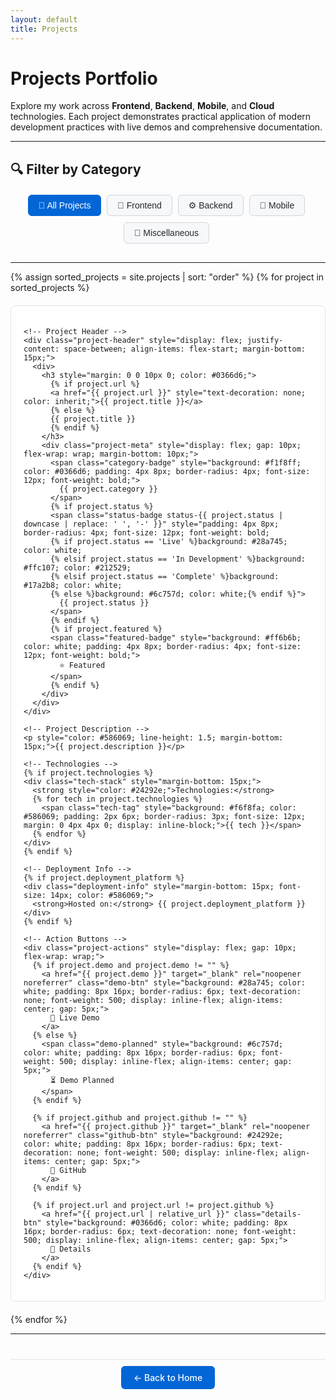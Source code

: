 ```yaml
---
layout: default
title: Projects
---
```


# Projects Portfolio

Explore my work across **Frontend**, **Backend**, **Mobile**, and **Cloud** technologies. Each project demonstrates practical application of modern development practices with live demos and comprehensive documentation.

---

## 🔍 Filter by Category

<div class="filter-buttons" style="margin: 20px 0; text-align: center;">
  <button onclick="filterProjects('All')" class="filter-btn active" data-filter="All">🎯 All Projects</button>
  <button onclick="filterProjects('Frontend')" class="filter-btn" data-filter="Frontend">🎨 Frontend</button>
  <button onclick="filterProjects('Backend')" class="filter-btn" data-filter="Backend">⚙️ Backend</button>
  <button onclick="filterProjects('Mobile')" class="filter-btn" data-filter="Mobile">📱 Mobile</button>
  <button onclick="filterProjects('Miscellaneous')" class="filter-btn" data-filter="Miscellaneous">🔧 Miscellaneous</button>
</div>

<div id="project-count" style="text-align: center; margin: 10px 0; color: #666;"></div>

---

<div id="projects-list">
{% assign sorted_projects = site.projects | sort: "order" %}
{% for project in sorted_projects %}
  <div class="project-card" data-category="{{ project.category }}" style="border: 1px solid #e1e4e8; border-radius: 8px; padding: 20px; margin: 20px 0; background: #fff;">
    
    <!-- Project Header -->
    <div class="project-header" style="display: flex; justify-content: space-between; align-items: flex-start; margin-bottom: 15px;">
      <div>
        <h3 style="margin: 0 0 10px 0; color: #0366d6;">
          {% if project.url %}
          <a href="{{ project.url }}" style="text-decoration: none; color: inherit;">{{ project.title }}</a>
          {% else %}
          {{ project.title }}
          {% endif %}
        </h3>
        <div class="project-meta" style="display: flex; gap: 10px; flex-wrap: wrap; margin-bottom: 10px;">
          <span class="category-badge" style="background: #f1f8ff; color: #0366d6; padding: 4px 8px; border-radius: 4px; font-size: 12px; font-weight: bold;">
            {{ project.category }}
          </span>
          {% if project.status %}
          <span class="status-badge status-{{ project.status | downcase | replace: ' ', '-' }}" style="padding: 4px 8px; border-radius: 4px; font-size: 12px; font-weight: bold;
          {% if project.status == 'Live' %}background: #28a745; color: white;
          {% elsif project.status == 'In Development' %}background: #ffc107; color: #212529;
          {% elsif project.status == 'Complete' %}background: #17a2b8; color: white;
          {% else %}background: #6c757d; color: white;{% endif %}">
            {{ project.status }}
          </span>
          {% endif %}
          {% if project.featured %}
          <span class="featured-badge" style="background: #ff6b6b; color: white; padding: 4px 8px; border-radius: 4px; font-size: 12px; font-weight: bold;">
            ⭐ Featured
          </span>
          {% endif %}
        </div>
      </div>
    </div>

    <!-- Project Description -->
    <p style="color: #586069; line-height: 1.5; margin-bottom: 15px;">{{ project.description }}</p>

    <!-- Technologies -->
    {% if project.technologies %}
    <div class="tech-stack" style="margin-bottom: 15px;">
      <strong style="color: #24292e;">Technologies:</strong>
      {% for tech in project.technologies %}
        <span class="tech-tag" style="background: #f6f8fa; color: #586069; padding: 2px 6px; border-radius: 3px; font-size: 12px; margin: 0 4px 4px 0; display: inline-block;">{{ tech }}</span>
      {% endfor %}
    </div>
    {% endif %}

    <!-- Deployment Info -->
    {% if project.deployment_platform %}
    <div class="deployment-info" style="margin-bottom: 15px; font-size: 14px; color: #586069;">
      <strong>Hosted on:</strong> {{ project.deployment_platform }}
    </div>
    {% endif %}

    <!-- Action Buttons -->
    <div class="project-actions" style="display: flex; gap: 10px; flex-wrap: wrap;">
      {% if project.demo and project.demo != "" %}
        <a href="{{ project.demo }}" target="_blank" rel="noopener noreferrer" class="demo-btn" style="background: #28a745; color: white; padding: 8px 16px; border-radius: 6px; text-decoration: none; font-weight: 500; display: inline-flex; align-items: center; gap: 5px;">
          🚀 Live Demo
        </a>
      {% else %}
        <span class="demo-planned" style="background: #6c757d; color: white; padding: 8px 16px; border-radius: 6px; font-weight: 500; display: inline-flex; align-items: center; gap: 5px;">
          ⏳ Demo Planned
        </span>
      {% endif %}

      {% if project.github and project.github != "" %}
        <a href="{{ project.github }}" target="_blank" rel="noopener noreferrer" class="github-btn" style="background: #24292e; color: white; padding: 8px 16px; border-radius: 6px; text-decoration: none; font-weight: 500; display: inline-flex; align-items: center; gap: 5px;">
          🐙 GitHub
        </a>
      {% endif %}

      {% if project.url and project.url != project.github %}
        <a href="{{ project.url | relative_url }}" class="details-btn" style="background: #0366d6; color: white; padding: 8px 16px; border-radius: 6px; text-decoration: none; font-weight: 500; display: inline-flex; align-items: center; gap: 5px;">
          📄 Details
        </a>
      {% endif %}
    </div>
  </div>
{% endfor %}
</div>

<div id="no-projects" style="display: none; text-align: center; padding: 40px; color: #586069;">
  <h3>No projects found</h3>
  <p>Try selecting a different category filter.</p>
  <button onclick="filterProjects('All')" style="background: #0366d6; color: white; border: none; padding: 8px 16px; border-radius: 6px; cursor: pointer;">Show All Projects</button>
</div>

---

<style>
.filter-btn {
  background: #f6f8fa;
  border: 1px solid #d1d5da;
  border-radius: 6px;
  color: #24292e;
  cursor: pointer;
  font-size: 14px;
  font-weight: 500;
  margin: 0 5px 10px 0;
  padding: 8px 16px;
  transition: all 0.2s ease;
}

.filter-btn:hover {
  background: #e1e4e8;
  border-color: #c6cbd1;
  transform: translateY(-1px);
}

.filter-btn.active {
  background: #0366d6;
  border-color: #0366d6;
  color: white;
}

.project-card {
  transition: transform 0.2s ease, box-shadow 0.2s ease;
}

.project-card:hover {
  transform: translateY(-2px);
  box-shadow: 0 4px 12px rgba(0,0,0,0.15);
}

.project-actions a:hover,
.project-actions span:hover {
  transform: translateY(-1px);
  box-shadow: 0 2px 4px rgba(0,0,0,0.2);
}

@media (max-width: 768px) {
  .filter-buttons {
    text-align: left;
  }
  
  .filter-btn {
    margin: 0 5px 5px 0;
    padding: 6px 12px;
    font-size: 13px;
  }
  
  .project-actions {
    flex-direction: column;
  }
  
  .project-actions a,
  .project-actions span {
    text-align: center;
    justify-content: center;
  }
  
  .recommended-projects {
    grid-template-columns: 1fr;
  }
}

@media (max-width: 480px) {
  .project-card {
    padding: 15px;
    margin: 15px 0;
  }
  
  .project-header {
    flex-direction: column;
  }
  
  .project-meta {
    margin-top: 10px;
  }
}
</style>

<script>
// Project filtering functionality with improved error handling
function filterProjects(category) {
  const cards = document.querySelectorAll('.project-card');
  const noProjectsMsg = document.getElementById('no-projects');
  const countDisplay = document.getElementById('project-count');
  let visibleCount = 0;

  // Update active filter button
  document.querySelectorAll('.filter-btn').forEach(btn => {
    btn.classList.remove('active');
    if (btn.getAttribute('data-filter') === category) {
      btn.classList.add('active');
    }
  });

  // Filter project cards with case-insensitive matching
  cards.forEach(card => {
    const cardCategory = card.getAttribute('data-category');
    const shouldShow = category === 'All' || 
                      cardCategory === category || 
                      cardCategory.toLowerCase() === category.toLowerCase();
    
    if (shouldShow) {
      card.style.display = '';
      card.style.opacity = '1';
      visibleCount++;
    } else {
      card.style.display = 'none';
      card.style.opacity = '0';
    }
  });

  // Update count and show/hide no results message
  if (visibleCount === 0) {
    noProjectsMsg.style.display = 'block';
    countDisplay.textContent = '';
  } else {
    noProjectsMsg.style.display = 'none';
    const totalProjects = cards.length;
    const countText = category === 'All' 
      ? `Showing all ${totalProjects} projects`
      : `Showing ${visibleCount} of ${totalProjects} projects in ${category}`;
    countDisplay.textContent = countText;
  }

  // Smooth scroll to projects list after filtering
  setTimeout(() => {
    document.getElementById('projects-list').scrollIntoView({ 
      behavior: 'smooth', 
      block: 'start' 
    });
  }, 100);
}

// Initialize page with all projects visible
document.addEventListener('DOMContentLoaded', function() {
  filterProjects('All');
  
  // Add keyboard navigation for filter buttons
  document.querySelectorAll('.filter-btn').forEach(btn => {
    btn.addEventListener('keydown', function(e) {
      if (e.key === 'Enter' || e.key === ' ') {
        e.preventDefault();
        this.click();
      }
    });
  });
});

// Smooth scrolling for anchor links
document.querySelectorAll('a[href^="#"]').forEach(anchor => {
  anchor.addEventListener('click', function (e) {
    e.preventDefault();
    const target = document.querySelector(this.getAttribute('href'));
    if (target) {
      target.scrollIntoView({
        behavior: 'smooth',
        block: 'start'
      });
    }
  });
});

// Performance optimization: debounce rapid filter clicks
let filterTimeout;
function debouncedFilter(category) {
  clearTimeout(filterTimeout);
  filterTimeout = setTimeout(() => filterProjects(category), 100);
}
</script>

<div style="text-align: center; margin: 40px 0; padding: 20px; border-top: 1px solid #e1e4e8;">
  <a href="{{ site.baseurl }}/" style="background: #0366d6; color: white; padding: 10px 20px; border-radius: 6px; text-decoration: none; font-weight: 500;">
    ← Back to Home
  </a>
</div>